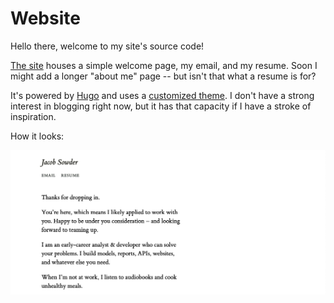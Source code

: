 # Website

Hello there, welcome to my site's source code!

[The site](https://www.jacobsowder.com/?utm_source=github) houses a simple welcome page, my email, and my resume. Soon I might add a longer "about me" page -- but isn't that what a resume is for?

It's powered by [Hugo](https://gohugo.io) and uses a [customized theme](https://github.com/jsowder/hugo-envisioned). I don't have a strong interest in blogging right now, but it has that capacity if I have a stroke of inspiration.

How it looks:

![Preview](preview.png)
